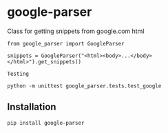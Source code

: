 google-parser
==========

Class for getting snippets from google.com html


```
from google_parser import GoogleParser

snippets = GoogleParser("<html><body>...</body></html>").get_snippets()

Testing

python -m unittest google_parser.tests.test_google

```


Installation
---------

```
pip install google-parser
```
